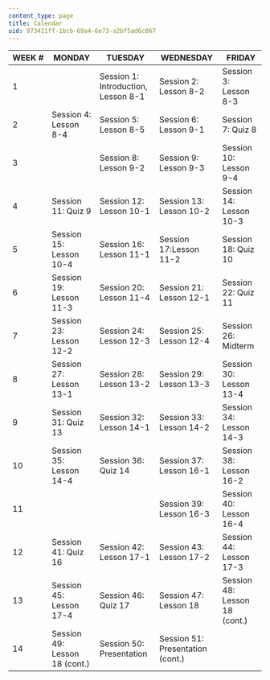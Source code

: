 ```yaml
---
content_type: page
title: Calendar
uid: 973411ff-1bcb-69a4-6e73-a2bf5ad6c067
---
```


| WEEK # | MONDAY | TUESDAY | WEDNESDAY |  FRIDAY |
| --- | --- | --- | --- | --- |
| 1 |  | Session 1: Introduction, Lesson 8-1 | Session 2: Lesson 8-2 | Session 3: Lesson 8-3 |
| 2 | Session 4: Lesson 8-4 | Session 5: Lesson 8-5 | Session 6: Lesson 9-1 | Session 7: Quiz 8 |
| 3 |  | Session 8: Lesson 9-2 | Session 9: Lesson 9-3 | Session 10: Lesson 9-4 |
| 4 | Session 11: Quiz 9 | Session 12: Lesson 10-1 | Session 13: Lesson 10-2 | Session 14: Lesson 10-3 |
| 5 | Session 15: Lesson 10-4 | Session 16: Lesson 11-1 | Session 17:Lesson 11-2 | Session 18: Quiz 10 |
| 6 | Session 19: Lesson 11-3 | Session 20: Lesson 11-4 | Session 21: Lesson 12-1 | Session 22: Quiz 11 |
| 7 | Session 23: Lesson 12-2 | Session 24: Lesson 12-3 | Session 25: Lesson 12-4 | Session 26: Midterm |
| 8 | Session 27: Lesson 13-1 | Session 28: Lesson 13-2 | Session 29: Lesson 13-3 | Session 30: Lesson 13-4 |
| 9 | Session 31: Quiz 13 | Session 32: Lesson 14-1 | Session 33: Lesson 14-2 | Session 34: Lesson 14-3 |
| 10 | Session 35: Lesson 14-4 | Session 36: Quiz 14 | Session 37: Lesson 16-1 | Session 38: Lesson 16-2 |
| 11 |  |  | Session 39: Lesson 16-3 | Session 40: Lesson 16-4 |
| 12 | Session 41: Quiz 16 | Session 42: Lesson 17-1 | Session 43: Lesson 17-2 | Session 44: Lesson 17-3 |
| 13 | Session 45: Lesson 17-4 | Session 46: Quiz 17 | Session 47: Lesson 18 | Session 48: Lesson 18 (cont.) |
| 14 | Session 49: Lesson 18 (cont.) | Session 50: Presentation | Session 51: Presentation (cont.) |